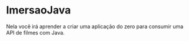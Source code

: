 # ImersaoJava
Nela você irá aprender a criar uma aplicação do zero para consumir uma API de filmes com Java.
